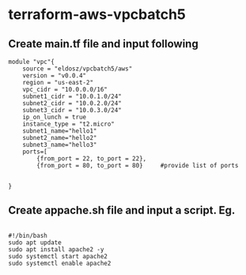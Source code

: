 # terraform-aws-vpcbatch5
## Create main.tf file and input following

```hcl
module "vpc"{
    source = "eldosz/vpcbatch5/aws"
    version = "v0.0.4"
    region = "us-east-2"
    vpc_cidr = "10.0.0.0/16"
    subnet1_cidr = "10.0.1.0/24"
    subnet2_cidr = "10.0.2.0/24"
    subnet3_cidr = "10.0.3.0/24"
    ip_on_lunch = true
    instance_type = "t2.micro"
    subnet1_name="hello1"
    subnet2_name="hello2"
    subnet3_name="hello3"
    ports=[
        {from_port = 22, to_port = 22},
        {from_port = 80, to_port = 80}     #provide list of ports
 

}
```  

## Create appache.sh file and input a script. Eg. 
``` hcl

#!/bin/bash
sudo apt update
sudo apt install apache2 -y
sudo systemctl start apache2
sudo systemctl enable apache2
```
